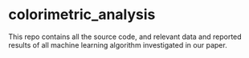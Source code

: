 # colorimetric_analysis
This repo contains all the source code, and relevant data and reported results of all machine learning algorithm investigated in our paper.
